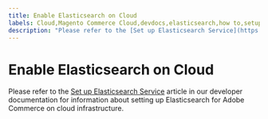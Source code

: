 ```yaml
---
title: Enable Elasticsearch on Cloud
labels: Cloud,Magento Commerce Cloud,devdocs,elasticsearch,how to,setup,Adobe Commerce,cloud infrastructure
description: "Please refer to the [Set up Elasticsearch Service](https://devdocs.magento.com/guides/v2.3/cloud/project/project-conf-files_services-elastic.html#elasticsearch-software-compatibility) article in our developer documentation for information about setting up Elasticsearch for Adobe Commerce on cloud infrastructure."
---
```


# Enable Elasticsearch on Cloud

Please refer to the [Set up Elasticsearch Service](https://devdocs.magento.com/guides/v2.3/cloud/project/project-conf-files_services-elastic.html#elasticsearch-software-compatibility) article in our developer documentation for information about setting up Elasticsearch for Adobe Commerce on cloud infrastructure. 
